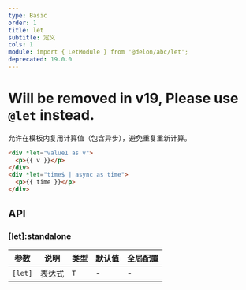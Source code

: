 ```yaml
---
type: Basic
order: 1
title: let
subtitle: 定义
cols: 1
module: import { LetModule } from '@delon/abc/let';
deprecated: 19.0.0
---
```


# Will be removed in v19, Please use `@let` instead.

允许在模板内复用计算值（包含异步），避免重复重新计算。

```html
<div *let="value1 as v">
  <p>{{ v }}</p>
</div>
<div *let="time$ | async as time">
  <p>{{ time }}</p>
</div>
```

## API

### [let]:standalone

| 参数 | 说明 | 类型 | 默认值 | 全局配置 |
|----|----|----|-----|------|
| `[let]` | 表达式 | `T` | - | - |
